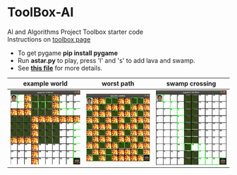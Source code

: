 # ToolBox-AI

Al and Algorithms Project Toolbox starter code  
Instructions on [toolbox page](https://sd2020spring.github.io/toolboxes/algorithms-and-ai)  

- To get pygame **pip install pygame**
- Run **astar.py** to play, press 'l' and 's' to add lava and swamp.
- See **[this file](screenshot_explanations.md)** for more details.  

| example world      |  worst path         |  swamp crossing     |
|:------------------:|:-------------------:|:-------------------:|
|  ![](screenshots/example.png)  |  ![](screenshots/worst.png)  |  ![](screenshots/swamp.png)  |
